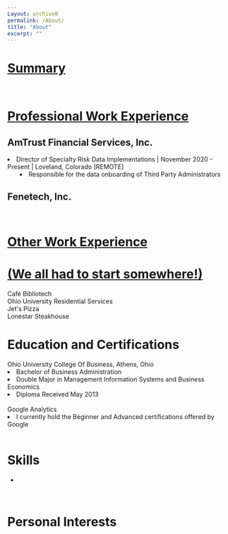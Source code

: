 ```yaml
---
Layout: archive0
permalink: /About/
title: "About"
excerpt: ""
---
```

<head>
<style type="text/css">
!-->
 .tab { margin-left: 25%; }
-->
</style>
</head>
<p class="tab">
<h1><u> Summary </u></h1>
<BR>
<h1><u>Professional Work Experience</u></h1>
<h2>AmTrust Financial Services, Inc.</h2>
<Li>Director of Specialty Risk Data Implementations | November 2020 - Present | Loveland, Colorado [REMOTE]</li>
<li style="margin-left:2em">Responsible for the data onboarding of Third Party Administrators</li>
<h2>Fenetech, Inc.</h2>
<BR>
<h1><u>Other Work Experience</u></h1>
<h1><u>(We all had to start somewhere!)</u></h1>
Café Bibliotech
<BR>
Ohio University Residential Services
<BR>
Jet's Pizza
<BR>
Lonestar Steakhouse
<BR>
<h1>Education and Certifications</h1>
Ohio University College Of Business, Athens, Ohio
<li>Bachelor of Business Administration</li>
<li>Double Major in Management Information Systems and Business Economics</li>
<li>Diploma Received May 2013</li>
<BR>
Google Analytics
<li>I currently hold the Beginner and Advanced certifications offered by Google</li>
<BR>
<h1>Skills</h1>
<ul>
<li> </li>
</ul>

<BR>
<h1> Personal Interests </h1>
</P>
